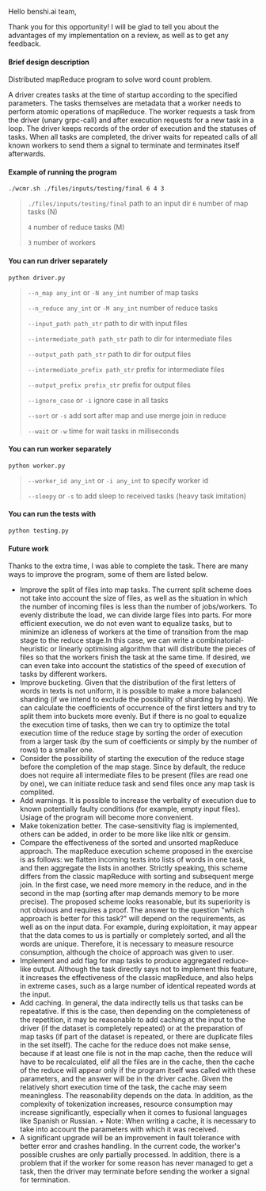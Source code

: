 
Hello benshi.ai team,

Thank you for this opportunity! I will be glad to tell you about the advantages
of my implementation on a review, as well as to get any feedback.

#### Brief design description

Distributed mapReduce program to solve word count problem.

A driver creates tasks at the time of startup according to the specified parameters. The tasks themselves are metadata that a worker needs to perform atomic operations of mapReduce. The worker requests a task from the driver (unary grpc-call) and after execution requests for a new task in a loop. The driver keeps records of the order of execution and the statuses of tasks. When all tasks are completed, the driver waits for repeated calls of all known workers to send them a signal to terminate and terminates itself afterwards.

#### Example of running the program

`./wcmr.sh ./files/inputs/testing/final 6 4 3`
> `./files/inputs/testing/final` path to an input dir
>`6` number of map tasks (N)
>
>`4` number of reduce tasks (M)
>
>`3` number of workers

#### You can run driver separately

`python driver.py`

>`--n_map any_int` or `-N any_int` number of map tasks
>
>`--n_reduce any_int` or `-M any_int` number of reduce tasks
>
>`--input_path path_str` path to dir with input files
>
>`--intermediate_path path_str` path to dir for intermediate files
>
>`--output_path path_str` path to dir for output files
>
>`--intermediate_prefix path_str` prefix for intermediate files
>
>`--output_prefix prefix_str` prefix for output files
>
>`--ignore_case` or `-i` ignore case in all tasks
>
>`--sort` or `-s` add sort after map and use merge join in reduce
>
>`--wait` or `-w` time for wait tasks in milliseconds


#### You can run worker separately

`python worker.py`

>`--worker_id any_int` or `-i any_int` to specify worker id
>
>`--sleepy` or `-s` to add sleep to received tasks (heavy task imitation)


#### You can run the tests with

`python testing.py`

#### Future work

Thanks to the extra time, I was able to complete the task.
There are many ways to improve the program, some of them are listed below.

- Improve the split of files into map tasks. The current split scheme does not take into account the size of files, as well as the situation in which the number of incoming files is less than the number of jobs/workers. To evenly distribute the load, we can divide large files into parts. For more efficient execution, we do not even want to equalize tasks, but to minimize an idleness of workers at the time of transition from the map stage to the reduce stage.In this case, we can write a combinatorial-heuristic or linearly optimising algorithm that will distribute the pieces of files so that the workers finish the task at the same time. If desired, we can even take into account the statistics of the speed of execution of tasks by different workers.
- Improve bucketing. Given that the distribution of the first letters of words in texts is not uniform, it is possible to make a more balanced sharding (if we intend to exclude the possibility of sharding by hash). We can calculate the coefficients of occurrence of the first letters and try to split them into buckets more evenly. But if there is no goal to equalize the execution time of tasks, then we can try to optimize the total execution time of the reduce stage by sorting the order of execution from a larger task (by the sum of coefficients or simply by the number of rows) to a smaller one.
- Consider the possibility of starting the execution of the reduce stage before the completion of the map stage. Since by default, the reduce does not require all intermediate files to be present (files are read one by one), we can initiate reduce task and send files once any map task is complited.
- Add warnings. It is possible to increase the verbality of execution due to known potentially faulty conditions (for example, empty input files). Usiage of the program will become more convenient.
- Make tokenization better. The case-sensitivity flag is implemented, others can be added, in order to be more like like nltk or gensim.
- Compare the effectiveness of the sorted and unsorted mapReduce approach. The mapReduce execution scheme proposed in the exercise is as follows: we flatten incoming texts into lists of words in one task, and then aggregate the lists in another. Strictly speaking, this scheme differs from the classic mapReduce with sorting and subsequent merge join. In the first case, we need more memory in the reduce, and in the second in the map (sorting after map demands memory to be more precise). The proposed scheme looks reasonable, but its superiority is not obvious and requires a proof. The answer to the question "which approach is better for this task?" will depend on the requirements, as well as on the input data. For example, during exploitation, it may appear that the data comes to us is partially or completely sorted, and all the words are unique. Therefore, it is necessary to measure resource consumption, although the choice of approach was given to user.
- Implement and add flag for map tasks to produce aggregated reduce-like output. Although the task directly says not to implement this feature, it increases the effectiveness of the classic mapReduce, and also helps in extreme cases, such as a large number of identical repeated words at the input.
- Add caching. In general, the data indirectly tells us that tasks can be repeatative. If this is the case, then depending on the completeness of the repetition, it may be reasonable to add caching at the input to the driver (if the dataset is completely repeated) or at the preparation of map tasks (if part of the dataset is repeated, or there are duplicate files in the set itself). The cache for the reduce does not make sense, because if at least one file is not in the map cache, then the reduce will have to be recalculated, elif all the files are in the cache, then the cache of the reduce will appear only if the program itself was called with these parameters, and the answer will be in the driver cache. Given the relatively short execution time of the task, the cache may seem meaningless. The reasonability depends on the data. In addition, as the complexity of tokenization increases, resource consumption may increase significantly, especially when it comes to fusional languages like Spanish or Russian. + Note: When writing a cache, it is necessary to take into account the parameters with which it was received.
- A significant upgrade will be an improvement in fault tolerance with better error and crashes handling. In the current code, the worker's possible crushes are only partially processed. In addition, there is a problem that if the worker for some reason has never managed to get a task, then the driver may terminate before sending the worker a signal for termination.
